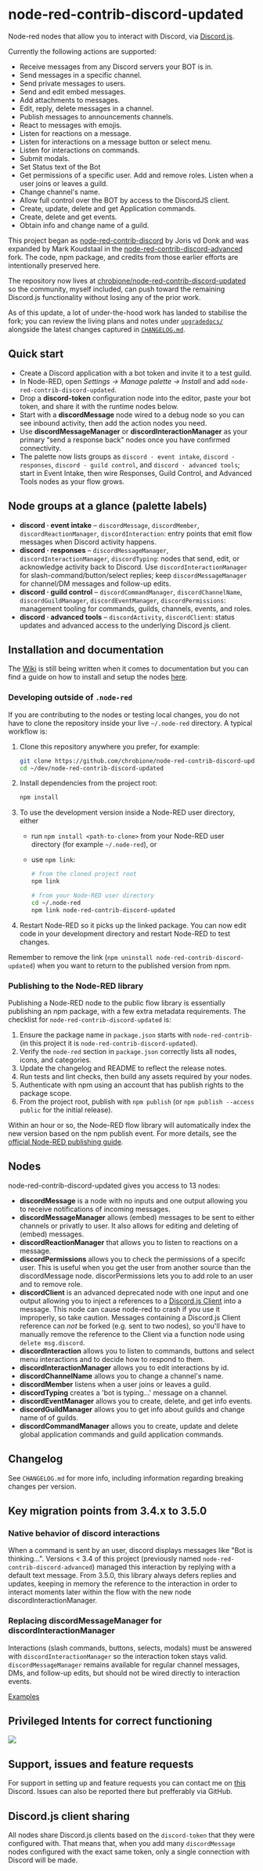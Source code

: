 # node-red-contrib-discord-updated

Node-red nodes that allow you to interact with Discord, via [Discord.js](https://discord.js.org).

Currently the following actions are supported:
* Receive messages from any Discord servers your BOT is in.
* Send messages in a specific channel.
* Send private messages to users.
* Send and edit embed messages.
* Add attachments to messages.
* Edit, reply, delete messages in a channel.
* Publish messages to announcements channels.
* React to messages with emojis.
* Listen for reactions on a message.
* Listen for interactions on a message button or select menu.
* Listen for interactions on commands.
* Submit modals.
* Set Status text of the Bot
* Get permissions of a specific user. Add and remove roles. Listen when a user joins or leaves a guild.
* Change channel's name.
* Allow full control over the BOT by access to the DiscordJS client.
* Create, update, delete and get Application commands.
* Create, delete and get events.
* Obtain info and change name of a guild.

This project began as [node-red-contrib-discord](https://github.com/jorisvddonk/node-red-contrib-discord) by Joris vd Donk and was expanded by Mark Koudstaal in the [node-red-contrib-discord-advanced](https://github.com/Markoudstaal/node-red-contrib-discord-advanced) fork. The code, npm package, and credits from those earlier efforts are intentionally preserved here.

The repository now lives at [chrobione/node-red-contrib-discord-updated](https://github.com/chrobione/node-red-contrib-discord-updated) so the community, myself included, can push toward the remaining Discord.js functionality without losing any of the prior work.

As of this update, a lot of under-the-hood work has landed to stabilise the fork; you can review the living plans and notes under [`upgradedocs/`](upgradedocs/) alongside the latest changes captured in [`CHANGELOG.md`](CHANGELOG.md).

## Quick start
- Create a Discord application with a bot token and invite it to a test guild.
- In Node-RED, open *Settings → Manage palette → Install* and add `node-red-contrib-discord-updated`.
- Drop a **discord-token** configuration node into the editor, paste your bot token, and share it with the runtime nodes below.
- Start with a **discordMessage** node wired to a debug node so you can see inbound activity, then add the action nodes you need.
- Use **discordMessageManager** or **discordInteractionManager** as your primary “send a response back” nodes once you have confirmed connectivity.
- The palette now lists groups as `discord · event intake`, `discord · responses`, `discord · guild control`, and `discord · advanced tools`; start in Event Intake, then wire Responses, Guild Control, and Advanced Tools nodes as your flow grows.

## Node groups at a glance (palette labels)
- **discord · event intake** – `discordMessage`, `discordMember`, `discordReactionManager`, `discordInteraction`: entry points that emit flow messages when Discord activity happens.
- **discord · responses** – `discordMessageManager`, `discordInteractionManager`, `discordTyping`: nodes that send, edit, or acknowledge activity back to Discord. Use `discordInteractionManager` for slash-command/button/select replies; keep `discordMessageManager` for channel/DM messages and follow-up edits.
- **discord · guild control** – `discordCommandManager`, `discordChannelName`, `discordGuildManager`, `discordEventManager`, `discordPermissions`: management tooling for commands, guilds, channels, events, and roles.
- **discord · advanced tools** – `discordActivity`, `discordClient`: status updates and advanced access to the underlying Discord.js client.

## Installation and documentation

The [Wiki](https://github.com/Markoudstaal/node-red-contrib-discord-advanced/wiki) is still being written when it comes to documentation but you can find a guide on how to install and setup the nodes [here](https://github.com/Markoudstaal/node-red-contrib-discord-advanced/wiki/Installation-and-setup).

### Developing outside of `.node-red`

If you are contributing to the nodes or testing local changes, you do not have to clone the repository inside your live `~/.node-red` directory. A typical workflow is:

1. Clone this repository anywhere you prefer, for example:

   ```bash
   git clone https://github.com/chrobione/node-red-contrib-discord-updated.git ~/dev/node-red-contrib-discord-updated
   cd ~/dev/node-red-contrib-discord-updated
   ```

2. Install dependencies from the project root:

   ```bash
   npm install
   ```

3. To use the development version inside a Node-RED user directory, either

   - run `npm install <path-to-clone>` from your Node-RED user directory (for example `~/.node-red`), or
   - use `npm link`:

     ```bash
     # from the cloned project root
     npm link

     # from your Node-RED user directory
     cd ~/.node-red
     npm link node-red-contrib-discord-updated
     ```

4. Restart Node-RED so it picks up the linked package. You can now edit code in your development directory and restart Node-RED to test changes.

Remember to remove the link (`npm uninstall node-red-contrib-discord-updated`) when you want to return to the published version from npm.

### Publishing to the Node-RED library

Publishing a Node-RED node to the public flow library is essentially publishing an npm package, with a few extra metadata requirements. The checklist for `node-red-contrib-discord-updated` is:

1. Ensure the package name in `package.json` starts with `node-red-contrib-` (in this project it is `node-red-contrib-discord-updated`).
2. Verify the `node-red` section in `package.json` correctly lists all nodes, icons, and categories.
3. Update the changelog and README to reflect the release notes.
4. Run tests and lint checks, then build any assets required by your nodes.
5. Authenticate with npm using an account that has publish rights to the package scope.
6. From the project root, publish with `npm publish` (or `npm publish --access public` for the initial release).

Within an hour or so, the Node-RED flow library will automatically index the new version based on the npm publish event. For more details, see the [official Node-RED publishing guide](https://nodered.org/docs/creating-nodes/packaging#publishing-your-node).

## Nodes

node-red-contrib-discord-updated gives you access to 13 nodes:

* **discordMessage** is a node with no inputs and one output allowing you to receive notifications of incoming messages.
* **discordMessageManager** allows (embed) messages to be sent to either channels or privatly to user. It also allows for editing and deleting of (embed) messages.
* **discordReactionManager** that allows you to listen to reactions on a message.
* **discordPermissions** allows you to check the permissions of a specifc user. This is useful when you get the user from another source than the discordMessage node. discorPermissions lets you to add role to an user and to remove role.
* **discordClient** is an advanced deprecated node with one input and one output allowing you to inject a references to a [Discord.js Client](https://discord.js.org/#/docs/main/stable/class/Client) into a message. This node can cause node-red to crash if you use it improperly, so take caution. Messages containing a Discord.js Client reference can *not* be forked (e.g. sent to two nodes), so you'll have to manually remove the reference to the Client via a function node using `delete msg.discord`.
* **discordInteraction** allows you to listen to commands, buttons and select menu interactions and to decide how to respond to them.
* **discordInteractionManager** allows you to edit interactions by id.
* **discordChannelName** allows you to change a channel's name.
* **discordMember** listens when a user joins or leaves a guild.
* **discordTyping** creates a 'bot is typing...' message on a channel.
* **discordEventManager** allows you to create, delete, and get info events.
* **discordGuildManager** allows you to get info about guilds and change name of of guilds.
* **discordCommandManager** allows you to create, update and delete global application commands and guild application commands.

## Changelog

See `CHANGELOG.md` for more info, including information regarding breaking changes per version.

## Key migration points from 3.4.x to 3.5.0
### Native behavior of discord interactions
When a command is sent by an user, discord displays messages like "Bot is thinking...". Versions < 3.4 of this project (previously named `node-red-contrib-discord-advanced`) managed this interaction by replying with a default text message.
From 3.5.0, this library always defers replies and updates, keeping in memory the reference to the interaction in order to interact moments later within the flow with the new node discordInteractionManager.

### Replacing discordMessageManager for discordInteractionManager
Interactions (slash commands, buttons, selects, modals) must be answered with `discordInteractionManager` so the interaction token stays valid. `discordMessageManager` remains available for regular channel messages, DMs, and follow-up edits, but should not be wired directly to interaction events.

[Examples](https://github.com/Markoudstaal/node-red-contrib-discord-advanced/wiki/Interaction-Examples)


## Privileged Intents for correct functioning

![](https://raw.githubusercontent.com/Markoudstaal/node-red-contrib-discord-advanced/main/assets/privileged_intents.png)

## Support, issues and feature requests

For support in setting up and feature requests you can contact me on [this](https://discord.gg/xTPfDnS4JG) Discord.
Issues can also be reported there but prefferably via GitHub.

## Discord.js client sharing

All nodes share Discord.js clients based on the `discord-token` that they were configured with. That means that, when you add many `discordMessage` nodes configured with the exact same token, only a single connection with Discord will be made.
